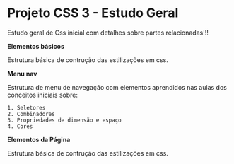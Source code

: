 # Projeto CSS 3 - Estudo Geral

Estudo geral de Css inicial com detalhes sobre partes relacionadas!!!

**Elementos básicos**

Estrutura básica de contrução das estilizações em css.

**Menu nav**

Estrutura de menu de navegação com elementos aprendidos nas aulas dos conceitos iniciais sobre:

    1. Seletores 
    2. Combinadores
    3. Propriedades de dimensão e espaço 
    4. Cores

**Elementos da Página**

Estrutura básica de contrução das estilizações em css.


